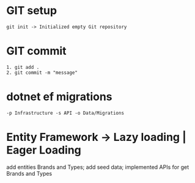 # GIT setup
    git init -> Initialized empty Git repository

# GIT commit
    1. git add .
    2. git commit -m "message"

# dotnet ef migrations
    -p Infrastructure -s API -o Data/Migrations

# Entity Framework -> Lazy loading | Eager Loading


add entities Brands and Types; add seed data; implemented APIs for get Brands and Types